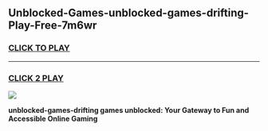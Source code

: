 
## Unblocked-Games-unblocked-games-drifting-Play-Free-7m6wr
<h3>
<a href="https://premium76.site?title=unblocked-games-drifting&ref=09A">CLICK TO PLAY</a></h3>
<hr>

<h3>
<a href="https://premium76.site?title=unblocked-games-drifting&ref=09A">CLICK 2 PLAY</a>
  
</h3>

<a href="https://premium76.site?title=unblocked-games-drifting&ref=09A"><img src="https://clearcache.store/games.png"></a>


**unblocked-games-drifting games unblocked: Your Gateway to Fun and Accessible Online Gaming**
